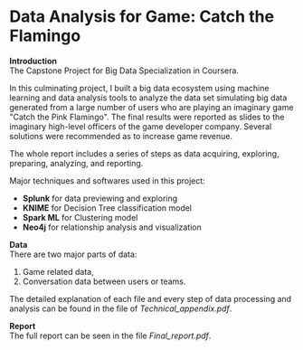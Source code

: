 # Data Analysis for Game: Catch the Flamingo
**Introduction**  
The Capstone Project for Big Data Specialization in Coursera.  

In this culminating project, I built a big data ecosystem using machine learning and data analysis tools to analyze the data set simulating big data generated from a large number of users who are playing an imaginary game "Catch the Pink Flamingo". The final results were reported as slides to the imaginary high-level officers of the game developer company. Several solutions were recommended as to increase game revenue.  

The whole report includes a series of steps as data acquiring, exploring, preparing, analyzing, and reporting. 

Major techniques and softwares used in this project:
* **Splunk** for data previewing and exploring   
* **KNIME** for Decision Tree classification model  
* **Spark ML** for Clustering model  
* **Neo4j** for relationship analysis and visualization  

**Data**  
There are two major parts of data:  
1. Game related data,  
2. Conversation data between users or teams.  

The detailed explanation of each file and every step of data processing and analysis can be found in the file of *Technical_appendix.pdf*.  

**Report**  
The full report can be seen in the file *Final_report.pdf*.
